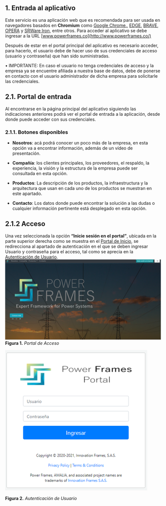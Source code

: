 ## 1. Entrada al aplicativo
Este servicio es una aplicación web que es recomendada para ser usada en navegadores basados en **Chromium** como [Google Chrome.](https://www.google.com/intl/es_es/chrome/), [EDGE](https://www.microsoft.com/es-es/edge), [BRAVE](https://brave.com/es/), [OPERA](https://www.opera.com/es) y  [SRWare Iron](https://www.srware.net/iron/), entre otros. 
Para acceder al aplicativo se debe ingresar a la URL [www.powerframes.co](http://www.powerframes.co/)

Después de estar en el portal principal del aplicativo es necesario acceder, para hacerlo, el usuario debe de hacer uso de sus credenciales de acceso (usuario y contraseña) que han sido suministradas.

• IMPORTANTE: En caso el usuario no tenga credenciales de acceso y la empresa ya se encuentre afiliada a nuestra base de datos, debe de ponerse en contacto con el usuario administrador de dicha empresa para solicitarle las credenciales.

## 2.1. Portal de entrada

Al encontrarse en la página principal del aplicativo siguiendo las indicaciones anteriores podrá ver el portal de entrada a la aplicación, desde donde puede acceder con sus credenciales.

### 2.1.1. Botones disponibles

- **Nosotros**: acá podrá conocer un poco más de la empresa, en esta opción va a encontrar información, además de un vídeo de presentación.

- **Compañía**: los clientes principales, los proveedores, el respaldo, la experiencia, la visión y la estructura de la empresa puede ser consultada en esta opción.

- **Productos**: La descripción de los productos, la infraestructura y la arquitectura que usan en cada uno de los productos se muestran en este apartado.

- **Contacto**: Los datos donde puede encontrar la solución a las dudas o cualquier información pertinente está desplegado en esta opción.

## 2.1.2 Acceso

Una vez seleccionada la opción **“Inicie sesión en el portal”**, ubicada en la parte superior derecha como se muestra en el [Portal de Inicio](../pictures/Imagen1.png), se redirecciona al apartado de autenticación en el que se deben ingresar Usuario y contraseña para el acceso, tal como se aprecia en la [Autenticación de Usuario](../pictures/Imagen2.png).
![Figura 1](../pictures/Imagen1.png "Acceso a la Plataforma")
**Figura 1.** *Portal de Acceso*

![Figura 2](../pictures/Imagen2.png "Autenticación de Usuario")

**Figura 2.** *Autenticación de Usuario*